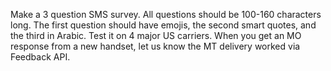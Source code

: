 Make a 3 question SMS survey.
All questions should be 100-160 characters long.
The first question should have emojis, the second smart quotes, and the third in Arabic.
Test it on 4 major US carriers.
When you get an MO response from a new handset, let us know the MT delivery worked via Feedback API.

